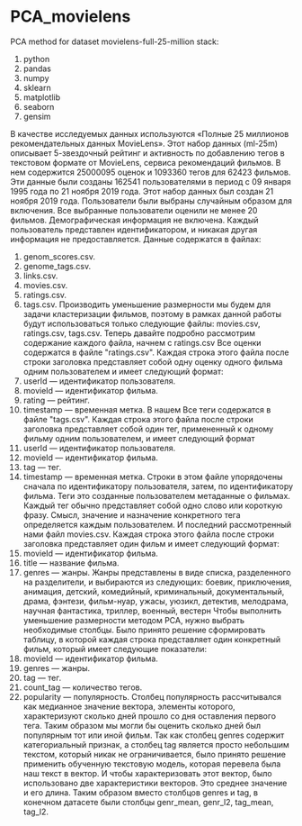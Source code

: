 # PCA_movielens
PCA method for dataset movielens-full-25-million
stack:
1. python
2. pandas
3. numpy
4. sklearn
5. matplotlib
6. seaborn
7. gensim

  В качестве исследуемых данных используются «Полные 25 миллионов рекомендательных данных MovieLens». Этот набор данных (ml-25m) описывает 5-звездочный рейтинг и активность по добавлению тегов в текстовом формате от MovieLens, сервиса рекомендаций фильмов. В нем содержится 25000095 оценок и 1093360 тегов для 62423 фильмов. Эти данные были созданы 162541 пользователями в период с 09 января 1995 года по 21 ноября 2019 года. Этот набор данных был создан 21 ноября 2019 года. Пользователи были выбраны случайным образом для включения. Все выбранные пользователи оценили не менее 20 фильмов. Демографическая информация не включена. Каждый пользователь представлен идентификатором, и никакая другая информация не предоставляется. Данные содержатся в файлах:
1.	genom_scores.csv.
2.	genome_tags.csv.
3.	links.csv.
4.	movies.csv.
5.	ratings.csv.
6.	tags.csv.
	Производить уменьшение размерности мы будем для задачи кластеризации фильмов, поэтому в рамках данной работы будут использоваться только следующие файлы: movies.csv, ratings.csv, tags.csv. Теперь давайте подробно рассмотрим содержание каждого файла, начнем с ratings.csv
	Все оценки содержатся в файле "ratings.csv". Каждая строка этого файла после строки заголовка представляет собой одну оценку одного фильма одним пользователем и имеет следующий формат:
1.	userId — идентификатор пользователя.
2.	movieId — идентификатор фильма.
3.	rating — рейтинг.
4.	timestamp — временная метка.
	В нашем Все теги содержатся в файле "tags.csv". Каждая строка этого файла после строки заголовка представляет собой один тег, примененный к одному фильму одним пользователем, и имеет следующий формат
1.	userId — идентификатор пользователя.
2.	movieId — идентификатор фильма.
3.	tag — тег.
4.	timestamp — временная метка.
	Строки в этом файле упорядочены сначала по идентификатору пользователя, затем, по идентификатору фильма. Теги  это созданные пользователем метаданные о фильмах. Каждый тег обычно представляет собой одно слово или короткую фразу. Смысл, значение и назначение конкретного тега определяется каждым пользователем.
	И последний рассмотренный нами файл movies.csv. Каждая строка этого файла после строки заголовка представляет один фильм и имеет следующий формат:
1.	movieId — идентификатор фильма.
2.	title — название фильма.
3.	genres — жанры.
   Жанры представлены в виде списка, разделенного на разделители, и выбираются из следующих: боевик, приключения, анимация, детский, комедийный, криминальный, документальный, драма, фэнтези, фильм-нуар, ужасы, уюзикл, детектив, мелодрама, научная фантастика, триллер, военный, вестерн
	Чтобы выполнить уменьшение размерности методом PCA, нужно выбрать необходимые столбцы. Было принято решение сформировать таблицу, в которой каждая строка представляет один конкретный фильм, который имеет следующие показатели:
1.	movieId — идентификатор фильма.
2.	genres — жанры.
3.	tag — тег.
4.	count_tag — количество тегов.
5.	popularity — популярность.
  Столбец популярность рассчитывался как медианное значение вектора, элементы которого, характеризуют сколько дней прошло со дня оставления первого тега. Таким образом мы могли бы оценить сколько дней был популярным тот или иной фильм. 
Так как столбец genres содержит категориальный признак, а столбец tag является просто небольшим текстом, который никак не ограничивается, было принято решение применить обученную текстовую модель, которая перевела была наш текст в вектор. И чтобы характеризовать этот вектор, было использовано две характеристики векторов. Это среднее значение и его длина. Таким образом вместо столбцов genres и tag, в конечном датасете были столбцы genr_mean, genr_l2, tag_mean,  tag_l2. 

